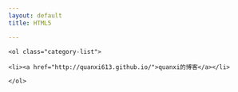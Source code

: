 ```yaml
---
layout: default
title: HTML5

---
```


<div class="content">

  <div class="main">

    <ol class="category-list">

    <li><a href="http://quanxi613.github.io/">quanxi的博客</a></li>

    </ol>
  </div>

  <div class="sidebar">

  </div>
</div>
